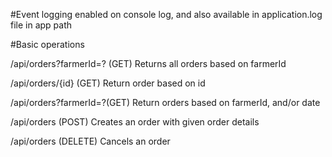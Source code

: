 #Event logging enabled on console log, and also available in application.log file in app path

#Basic operations

/api/orders?farmerId=? (GET)	Returns all orders based on farmerId

/api/orders/{id} (GET)	Return order based on id

/api/orders?farmerId=?(GET)	Return orders based on farmerId, and/or date

/api/orders (POST)	Creates an order with given order details

/api/orders (DELETE)	Cancels an order

